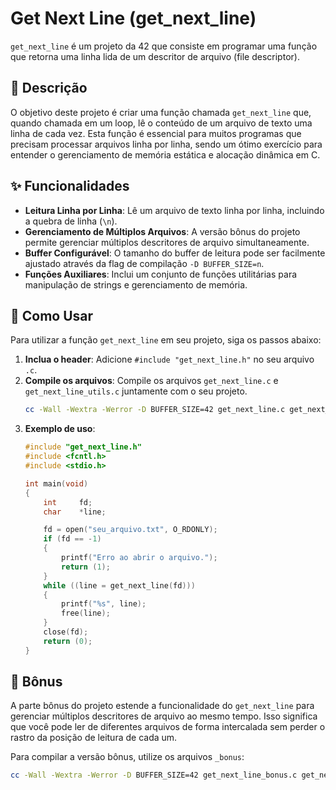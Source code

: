 # Get Next Line (get_next_line)

`get_next_line` é um projeto da 42 que consiste em programar uma função que retorna uma linha lida de um descritor de arquivo (file descriptor).

## 📜 Descrição

O objetivo deste projeto é criar uma função chamada `get_next_line` que, quando chamada em um loop, lê o conteúdo de um arquivo de texto uma linha de cada vez. Esta função é essencial para muitos programas que precisam processar arquivos linha por linha, sendo um ótimo exercício para entender o gerenciamento de memória estática e alocação dinâmica em C.

## ✨ Funcionalidades

- **Leitura Linha por Linha**: Lê um arquivo de texto linha por linha, incluindo a quebra de linha (`\n`).
- **Gerenciamento de Múltiplos Arquivos**: A versão bônus do projeto permite gerenciar múltiplos descritores de arquivo simultaneamente.
- **Buffer Configurável**: O tamanho do buffer de leitura pode ser facilmente ajustado através da flag de compilação `-D BUFFER_SIZE=n`.
- **Funções Auxiliares**: Inclui um conjunto de funções utilitárias para manipulação de strings e gerenciamento de memória.

## 🚀 Como Usar

Para utilizar a função `get_next_line` em seu projeto, siga os passos abaixo:

1.  **Inclua o header**: Adicione `#include "get_next_line.h"` no seu arquivo `.c`.
2.  **Compile os arquivos**: Compile os arquivos `get_next_line.c` e `get_next_line_utils.c` juntamente com o seu projeto.
    ```bash
    cc -Wall -Wextra -Werror -D BUFFER_SIZE=42 get_next_line.c get_next_line_utils.c seu_programa.c -o seu_executavel
    ```
3.  **Exemplo de uso**:
    ```c
    #include "get_next_line.h"
    #include <fcntl.h>
    #include <stdio.h>

    int main(void)
    {
        int     fd;
        char    *line;

        fd = open("seu_arquivo.txt", O_RDONLY);
        if (fd == -1)
        {
            printf("Erro ao abrir o arquivo.");
            return (1);
        }
        while ((line = get_next_line(fd)))
        {
            printf("%s", line);
            free(line);
        }
        close(fd);
        return (0);
    }
    ```

## 🎁 Bônus

A parte bônus do projeto estende a funcionalidade do `get_next_line` para gerenciar múltiplos descritores de arquivo ao mesmo tempo. Isso significa que você pode ler de diferentes arquivos de forma intercalada sem perder o rastro da posição de leitura de cada um.

Para compilar a versão bônus, utilize os arquivos `_bonus`:
```bash
cc -Wall -Wextra -Werror -D BUFFER_SIZE=42 get_next_line_bonus.c get_next_line_utils_bonus.c seu_programa_bonus.c -o seu_executavel_bonus
